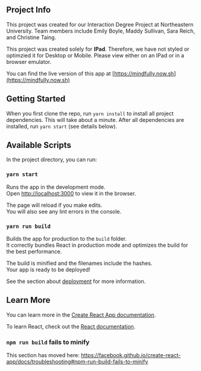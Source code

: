 ## Project Info

This project was created for our Interaction Degree Project at Northeastern University. Team members include Emily Boyle, Maddy Sullivan, Sara Reich, and Christine Taing. 

This project was created solely for **IPad**. Therefore, we have not styled or optimzied it for Desktop or Mobile. Please view either on an IPad or in a browser emulator. 

You can find the live version of this app at [https://mindfully.now.sh](https://mindfully.now.sh)


## Getting Started

When you first clone the repo, run `yarn install` to install all project dependencies. This will take about a minute. After all dependencies are installed, run `yarn start` (see details below). 

## Available Scripts

In the project directory, you can run:

### `yarn start`

Runs the app in the development mode.<br>
Open [http://localhost:3000](http://localhost:3000) to view it in the browser.

The page will reload if you make edits.<br>
You will also see any lint errors in the console.


### `yarn run build`

Builds the app for production to the `build` folder.<br>
It correctly bundles React in production mode and optimizes the build for the best performance.

The build is minified and the filenames include the hashes.<br>
Your app is ready to be deployed!

See the section about [deployment](https://facebook.github.io/create-react-app/docs/deployment) for more information.

## Learn More

You can learn more in the [Create React App documentation](https://facebook.github.io/create-react-app/docs/getting-started).

To learn React, check out the [React documentation](https://reactjs.org/).

### `npm run build` fails to minify

This section has moved here: https://facebook.github.io/create-react-app/docs/troubleshooting#npm-run-build-fails-to-minify
